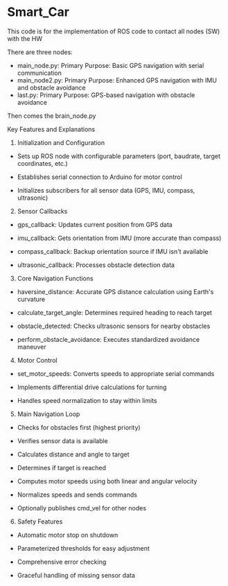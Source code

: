 # Smart_Car
This code is for the implementation of ROS code to contact all nodes (SW) with the HW

There are three nodes:
 - main_node.py: Primary Purpose: Basic GPS navigation with serial communication
 - main_node2.py: Primary Purpose: Enhanced GPS navigation with IMU and obstacle avoidance
 - last.py: Primary Purpose: GPS-based navigation with obstacle avoidance

Then comes the brain_node.py

Key Features and Explanations
1. Initialization and Configuration
 - Sets up ROS node with configurable parameters (port, baudrate, target coordinates, etc.)

 - Establishes serial connection to Arduino for motor control

 - Initializes subscribers for all sensor data (GPS, IMU, compass, ultrasonic)

2. Sensor Callbacks
 - gps_callback: Updates current position from GPS data

 - imu_callback: Gets orientation from IMU (more accurate than compass)

 - compass_callback: Backup orientation source if IMU isn't available

 - ultrasonic_callback: Processes obstacle detection data

3. Core Navigation Functions
 - haversine_distance: Accurate GPS distance calculation using Earth's curvature

 - calculate_target_angle: Determines required heading to reach target

 - obstacle_detected: Checks ultrasonic sensors for nearby obstacles

 - perform_obstacle_avoidance: Executes standardized avoidance maneuver

4. Motor Control
 - set_motor_speeds: Converts speeds to appropriate serial commands

 - Implements differential drive calculations for turning

 - Handles speed normalization to stay within limits

5. Main Navigation Loop
 - Checks for obstacles first (highest priority)

 - Verifies sensor data is available

 - Calculates distance and angle to target

 - Determines if target is reached

 - Computes motor speeds using both linear and angular velocity

 - Normalizes speeds and sends commands

 - Optionally publishes cmd_vel for other nodes

6. Safety Features
 - Automatic motor stop on shutdown

 - Parameterized thresholds for easy adjustment

 - Comprehensive error checking

 - Graceful handling of missing sensor data

